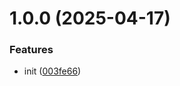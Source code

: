 # 1.0.0 (2025-04-17)


### Features

* init ([003fe66](https://github.com/menelai/unix-socket-server/commit/003fe669fdd7b2db42cfe6654d8467c277af399b))
